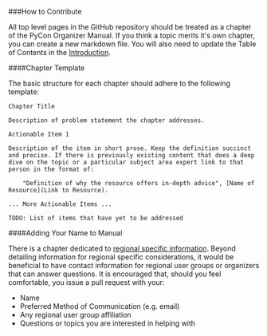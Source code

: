 ###How to Contribute

All top level pages in the GitHub repository should be treated as a chapter of the PyCon Organizer Manual. If you think a topic merits it's own chapter, you can create a new markdown file. You will also need to update the Table of Contents in the [Introduction](introduction.md).

####Chapter Template

The basic structure for each chapter should adhere to the following template:

```
Chapter Title

Description of problem statement the chapter addresses.

Actionable Item 1

Description of the item in short prose. Keep the definition succinct and precise. If there is previously existing content that does a deep dive on the topic or a particular subject area expert link to that person in the format of: 

	"Definition of why the resource offers in-depth advice", [Name of Resource](Link to Resource).

... More Actionable Items ...

TODO: List of items that have yet to be addressed

```

####Adding Your Name to Manual

There is a chapter dedicated to [regional specific information](regional_specific_information.md). Beyond detailing information for regional specific considerations, it would be beneficial to have contact information for regional user groups or organizers that can answer questions. It is encouraged that, should you feel comfortable, you issue a pull request with your:

* Name
* Preferred Method of Communication (e.g. email)
* Any regional user group affiliation
* Questions or topics you are interested in helping with

